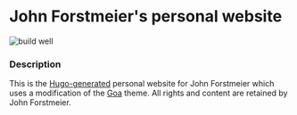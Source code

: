 # John Forstmeier's personal website

![build well](https://github.com/forstmeier/forstmeier-hugo/blob/master/static/img/build-well.png)

### Description

This is the [Hugo-generated](https://gohugo.io/) personal website for John Forstmeier which uses a modification of the [Goa](https://themes.gohugo.io/hugo-goa/) theme. All rights and content are retained by John Forstmeier.  
